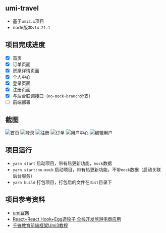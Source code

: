 ## umi-travel
- 基于`umi3.x`项目
- node版本`v14.21.1`


## 项目完成进度
- [x] 首页
- [x] 订单页面
- [x] 房屋详情页面
- [x] 个人中心
- [x] 登录页面
- [x] 注册页面
- [x] 与后台联调接口（`no-mock-branch`分支）
- [ ] 前端部署

## 截图
![首页](./shot/1.png)
![登录](./shot/2.png)
![注册](./shot/3.png)
![订单](./shot/4.png)
![用户中心](./shot/5.png)
![编辑用户](./shot/6.png)


## 项目运行

- `yarn start` 启动项目，带有热更新功能，`mock`数据
- `yarn start:no-mock` 启动项目，带有热更新功能，不带`mock`数据（启动关联后台服务）
- `yarn build` 打包项目，打包后的文件在`dist`目录下


## 项目参考资料
- [umi官网](https://umijs.org/zh-CN)
- [React+React Hook+Egg造轮子 全栈开发旅游电商应用](https://coding.imooc.com/class/chapter/452.html#Anchor)
- [千锋教育前端框架Umi3教程](https://www.bilibili.com/video/BV1pG411879j/?spm_id_from=333.337.search-card.all.click&vd_source=c5abf1ba032ca00c06ebba96e3ff445e)
